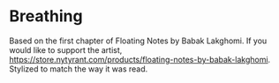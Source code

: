 # Breathing
Based on the first chapter of Floating Notes by Babak Lakghomi. If you would like to support the artist, https://store.nytyrant.com/products/floating-notes-by-babak-lakghomi. Stylized to match the way it was read.
